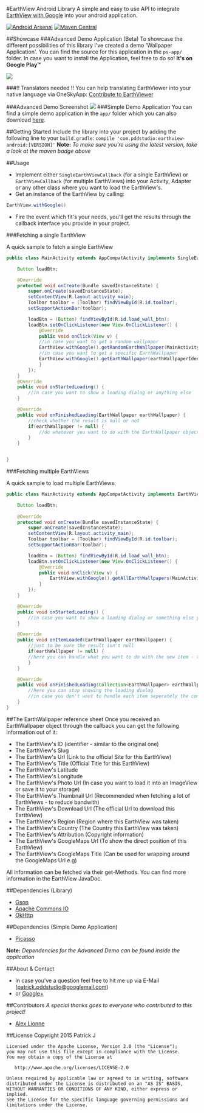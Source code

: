 #EarthView Android Library
A simple and easy to use API to integrate [EarthView with Google](http://earthview.withgoogle.com) into your android application.

[![Android Arsenal](https://img.shields.io/badge/Android%20Arsenal-earthview--android-green.svg?style=true)](https://android-arsenal.com/details/1/2902)
[![Maven Central](https://maven-badges.herokuapp.com/maven-central/com.pddstudio/earthview-android/badge.svg)](https://maven-badges.herokuapp.com/maven-central/com.pddstudio/earthview-android)

##Showcase
###Advanced Demo Application (Beta)
To showcase the different possibilities of this library I've created a demo 'Wallpaper Application'.
You can find the source for this application in the `ps-app/` folder.
In case you want to install the Application, feel free to do so! **It's on Google Play™**

[![](https://github.com/PDDStudio/earthview-android/blob/master/preview/en-play-badge.png)](https://play.google.com/store/apps/details?id=com.pddstudio.earthviewer)

###!! Translators needed !!
You can help translating EarthViewer into your native language via OneSkyApp: [Contribute to EarthViewer](http://goo.gl/z4218r)

###Advanced Demo Screenshot
![ ](https://github.com/PDDStudio/earthview-android/blob/master/preview/screenshot.png)
###Simple Demo Application
You can find a simple demo application in the `app/` folder which you can also download [here](https://github.com/PDDStudio/earthview-android/raw/master/app-debug.apk).

##Getting Started
Include the library into your project by adding the following line to your ```build.gradle```:
```compile 'com.pddstudio:earthview-android:[VERSION]'```
**Note:** *To make sure you're using the latest version, take a look at the maven badge above*

##Usage
 - Implement either `SingleEarthViewCallback` (for a single EarthView) or `EarthViewCallback` (for multiple EarthViews) into your Activity, Adapter or any other class where you want to load the EarthView's.
- Get an instance of the EarthView by calling:
```java
EarthView.withGoogle()
```
- Fire the event which fit's your needs, you'll get the results through the callback interface you provide in your project.

###Fetching a single EarthView

A quick sample to fetch a single EarthView

```java
public class MainActivity extends AppCompatActivity implements SingleEarthViewCallback {

    Button loadBtn;

    @Override
    protected void onCreate(Bundle savedInstanceState) {
        super.onCreate(savedInstanceState);
        setContentView(R.layout.activity_main);
        Toolbar toolbar = (Toolbar) findViewById(R.id.toolbar);
        setSupportActionBar(toolbar);

        loadBtn = (Button) findViewById(R.id.load_wall_btn);
        loadBtn.setOnClickListener(new View.OnClickListener() {
            @Override
            public void onClick(View v) {
	        //in case you want to get a random wallpaper
            EarthView.withGoogle().getRandomEarthWallpaper(MainActivity.this);
	        //in case you want to get a specific EarthWallpaper
		    EarthView.withGoogle().getEarthWallpaper(earthWallpaperIdentifier, this);
            }
        });
    }
    @Override
    public void onStartedLoading() {
        //in case you want to show a loading dialog or anything else
    }

    @Override
    public void onFinishedLoading(EarthWallpaper earthWallpaper) {
        //check whether the result is null or not
        if(earthWallpaper != null) {
            //do whatever you want to do with the EarthWallpaper object
        }
    }


}
```

###Fetching multiple EarthViews

A quick sample to load multiple EarthViews:

```java
public class MainActivity extends AppCompatActivity implements EarthViewCallback {

    Button loadBtn;
   
    @Override
    protected void onCreate(Bundle savedInstanceState) {
        super.onCreate(savedInstanceState);
        setContentView(R.layout.activity_main);
        Toolbar toolbar = (Toolbar) findViewById(R.id.toolbar);
        setSupportActionBar(toolbar);

        loadBtn = (Button) findViewById(R.id.load_wall_btn);
        loadBtn.setOnClickListener(new View.OnClickListener() {
            @Override
            public void onClick(View v) {
                EarthView.withGoogle().getAllEarthWallpapers(MainActivity.this);
            }
        });
    }

    @Override
    public void onStartedLoading() {
		//in case you want to show a loading dialog or something else you can do this here
    }

    @Override
    public void onItemLoaded(EarthWallpaper earthWallpaper) {
        //just to be sure the result isn't null
        if(earthWallpaper != null) {
		//here you can handle what you want to do with the new item - this event get's fired every time the library has loaded a new EarthView object
        }
    }

    @Override
    public void onFinishedLoading(Collection<EarthWallpaper> earthWallpapers) {
		//here you can stop showing the loading dialog
		//in case you don't want to handle each item seperately the complete Collection of EarthWallpapers is provided here, too 
    }
}
```

##The EarthWallpaper reference sheet
Once you received an EarthWallpaper object through the callback you can get the following information out of it:
- The EarthView's ID (identifier - similar to the original one)
- The EarthView's Slug
- The EarthView's Url (Link to the official Site for this EarthView)
- The EarthView's Title (Official Title for this EarthView)
- The EarthView's Latitude
- The EarthView's Longitude
- The EarthView's Photo Url (In case you want to load it into an ImageView or save it to your storage)
- The EarthView's Thumbnail Url (Recommended when fetching a lot of EarthViews - to reduce bandwith)
- The EarthView's Download Url (The official Url to download this EarthView)
- The EarthView's Region (Region where this EarthView was taken)
- The EarthView's Country (The Country this EarthView was taken)
- The EarthView's Attribution (Copyright information)
- The EarthView's GoogleMaps Url (To show the direct position of this EarthView)
- The EarthView's GoogleMaps Title (Can be used for wrapping around the GoogleMaps Url e.g)

All information can be fetched via their get-Methods.
You can find more information in the EarthView JavaDoc.

##Dependencies (Library)
- [Gson](https://github.com/google/gson)
- [Apache Commons IO](https://commons.apache.org/proper/commons-io/)
- [OkHttp](http://square.github.io/okhttp/)

##Dependencies (Simple Demo Application)
- [Picasso](http://square.github.io/picasso/)

**Note:** *Dependencies for the Advanced Demo can be found inside the application*

##About & Contact
- In case you've a question feel free to hit me up via E-Mail (patrick.pddstudio@googlemail.com) 
- or [Google+](http://plus.google.com/+PatrickJung42)

##Contributors
*A special thanks goes to everyone who contributed to this project!*
- [Alex Lionne](https://github.com/AlexLionne)

##License
    Copyright 2015 Patrick J

    Licensed under the Apache License, Version 2.0 (the "License");
    you may not use this file except in compliance with the License.
    You may obtain a copy of the License at

       http://www.apache.org/licenses/LICENSE-2.0

    Unless required by applicable law or agreed to in writing, software
    distributed under the License is distributed on an "AS IS" BASIS,
    WITHOUT WARRANTIES OR CONDITIONS OF ANY KIND, either express or implied.
    See the License for the specific language governing permissions and
    limitations under the License.